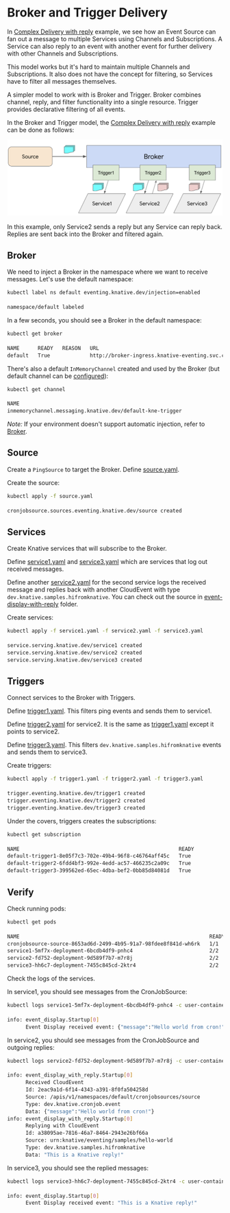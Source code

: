 # Broker and Trigger Delivery

In [Complex Delivery with reply](complexdeliverywithreply.md) example, we see how an Event Source can fan out a message to multiple Services using Channels and Subscriptions. A Service can also reply to an event with another event for further delivery with other Channels and Subscriptions.

This model works but it's hard to maintain multiple Channels and Subscriptions. It also does not have the concept for filtering, so Services have to filter all messages themselves.

A simpler model to work with is Broker and Trigger. Broker combines channel, reply, and filter functionality into a single resource. Trigger provides declarative filtering of all events.

In the Broker and Trigger model, the [Complex Delivery with reply](complexdeliverywithreply.md) example can be done as follows:

![Broker and Trigger Delivery](./images/broker-trigger-delivery.png)

In this example, only Service2 sends a reply but any Service can reply back. Replies are sent back into the Broker and filtered again.

## Broker

We need to inject a Broker in the namespace where we want to receive messages. Let's use the default namespace:

```bash
kubectl label ns default eventing.knative.dev/injection=enabled

namespace/default labeled
```

In a few seconds, you should see a Broker in the default namespace:

```bash
kubectl get broker

NAME      READY   REASON   URL
default   True             http://broker-ingress.knative-eventing.svc.cluster.local/default/default
```

There's also a default `InMemoryChannel` created and used by the Broker (but default channel can be [configured](https://knative.dev/docs/eventing/channels/default-channels/#setting-the-default-channel-configuration)):

```bash
kubectl get channel

NAME
inmemorychannel.messaging.knative.dev/default-kne-trigger
```

*Note:* If your environment doesn't support automatic injection, refer to [Broker](broker.md).

## Source

Create a `PingSource` to target the Broker. Define [source.yaml](../eventing/brokertrigger/source.yaml).

Create the source:

```bash
kubectl apply -f source.yaml

cronjobsource.sources.eventing.knative.dev/source created
```

## Services

Create Knative services that will subscribe to the Broker.

Define [service1.yaml](../eventing/brokertrigger/service1.yaml) and [service3.yaml](../eventing/brokertrigger/service3.yaml) which are services that log out received messages.

Define another [service2.yaml](../eventing/brokertrigger/service2.yaml) for the second service logs the received message and replies back with another CloudEvent with type `dev.knative.samples.hifromknative`. You can check out the source in [event-display-with-reply](../eventing/event-display-with-reply/csharp) folder.

Create services:

```bash
kubectl apply -f service1.yaml -f service2.yaml -f service3.yaml

service.serving.knative.dev/service1 created
service.serving.knative.dev/service2 created
service.serving.knative.dev/service3 created
```

## Triggers

Connect services to the Broker with Triggers.

Define [trigger1.yaml](../eventing/brokertrigger/trigger1.yaml). This filters
ping events and sends them to service1.

Define [trigger2.yaml](../eventing/brokertrigger/trigger2.yaml) for service2. It is the same as [trigger1.yaml](../eventing/brokertrigger/trigger1.yaml) except it points to service2.

Define [trigger3.yaml](../eventing/brokertrigger/trigger3.yaml). This filters `dev.knative.samples.hifromknative` events and sends them to service3.


Create triggers:

```bash
kubectl apply -f trigger1.yaml -f trigger2.yaml -f trigger3.yaml

trigger.eventing.knative.dev/trigger1 created
trigger.eventing.knative.dev/trigger2 created
trigger.eventing.knative.dev/trigger3 created
```

Under the covers, triggers creates the subscriptions:

```bash
kubectl get subscription

NAME                                                    READY
default-trigger1-8e05f7c3-702e-49b4-96f8-c46764aff45c   True
default-trigger2-6fdd4bf3-992e-4edd-ac57-466235c2a09c   True
default-trigger3-399562ed-65ec-4dba-bef2-0bb85d84081d   True
```

## Verify

Check running pods:

```bash
kubectl get pods

NAME                                                              READY STATUS    RESTARTS   AGE
cronjobsource-source-8653ad6d-2499-4b95-91a7-98fdee8f841d-wh6rk   1/1     Running   0          16m
service1-5mf7x-deployment-6bcdb4df9-pnhc4                         2/2     Running   0          5m19s
service2-fd752-deployment-9d589f7b7-m7r8j                         2/2     Running   0          5m19s
service3-hh6c7-deployment-7455c845cd-2ktr4                        2/2     Running   0          65s
```

Check the logs of the services.

In service1, you should see messages from the CronJobSource:

```bash
kubectl logs service1-5mf7x-deployment-6bcdb4df9-pnhc4 -c user-container

info: event_display.Startup[0]
      Event Display received event: {"message":"Hello world from cron!"}
```

In service2, you should see messages from the CronJobSource and outgoing replies:

```bash
kubectl logs service2-fd752-deployment-9d589f7b7-m7r8j -c user-container

info: event_display_with_reply.Startup[0]
      Received CloudEvent
      Id: 2eac9a1d-6f14-4343-a391-8f0fa504258d
      Source: /apis/v1/namespaces/default/cronjobsources/source
      Type: dev.knative.cronjob.event
      Data: {"message":"Hello world from cron!"}
info: event_display_with_reply.Startup[0]
      Replying with CloudEvent
      Id: a38095ae-7816-46a7-8464-2943e26bf66a
      Source: urn:knative/eventing/samples/hello-world
      Type: dev.knative.samples.hifromknative
      Data: "This is a Knative reply!"
```

In service3, you should see the replied messages:

```bash
kubectl logs service3-hh6c7-deployment-7455c845cd-2ktr4 -c user-container

info: event_display.Startup[0]
      Event Display received event: "This is a Knative reply!"
```
